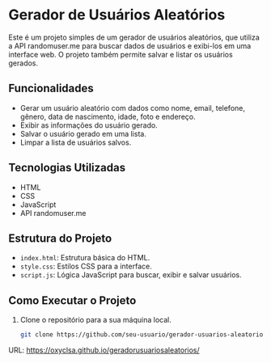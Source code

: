 # Gerador de Usuários Aleatórios

Este é um projeto simples de um gerador de usuários aleatórios, que utiliza a API randomuser.me para buscar dados de usuários e exibi-los em uma interface web. O projeto também permite salvar e listar os usuários gerados.


## Funcionalidades

- Gerar um usuário aleatório com dados como nome, email, telefone, gênero, data de nascimento, idade, foto e endereço.
- Exibir as informações do usuário gerado.
- Salvar o usuário gerado em uma lista.
- Limpar a lista de usuários salvos.

## Tecnologias Utilizadas

- HTML
- CSS
- JavaScript
- API randomuser.me

## Estrutura do Projeto

- `index.html`: Estrutura básica do HTML.
- `style.css`: Estilos CSS para a interface.
- `script.js`: Lógica JavaScript para buscar, exibir e salvar usuários.

## Como Executar o Projeto

1. Clone o repositório para a sua máquina local.
   ```bash
   git clone https://github.com/seu-usuario/gerador-usuarios-aleatorios.git

URL: https://oxyclsa.github.io/geradorusuariosaleatorios/
